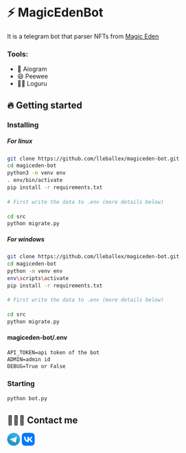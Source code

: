 # ⚡ MagicEdenBot

It is a telegram bot that parser NFTs from [Magic Eden](https://magiceden.io/)

### Tools:

- 💪 Aiogram
- 😄 Peewee
- 🤹🏽 Loguru

## 🔥 Getting started

### Installing

##### For linux

```bash
git clone https://github.com/lleballex/magiceden-bot.git
cd magiceden-bot
python3 -m venv env
. env/bin/activate
pip install -r requirements.txt

# First write the data to .env (more details below)

cd src
python migrate.py
```

##### For windows

```bash
git clone https://github.com/lleballex/magiceden-bot.git
cd magiceden-bot
python -m venv env
env\scripts\activate
pip install -r requirements.txt

# First write the data to .env (more details below)

cd src
python migrate.py
```

#### magiceden-bot/.env

```
API_TOKEN=api token of the bot
ADMIN=admin id
DEBUG=True or False
```

### Starting

```bash
python bot.py
```

## 🙋🏽‍♂️ Contact me

[<img width="30px" title="lleballex | Telegram" src="https://raw.githubusercontent.com/github/explore/main/topics/telegram/telegram.png">](https://t.me/lleballex)
[<img width="30px" title="lleballex | VK" src="https://raw.githubusercontent.com/github/explore/main/topics/vk/vk.png">](https://vk.com/lleballex)
